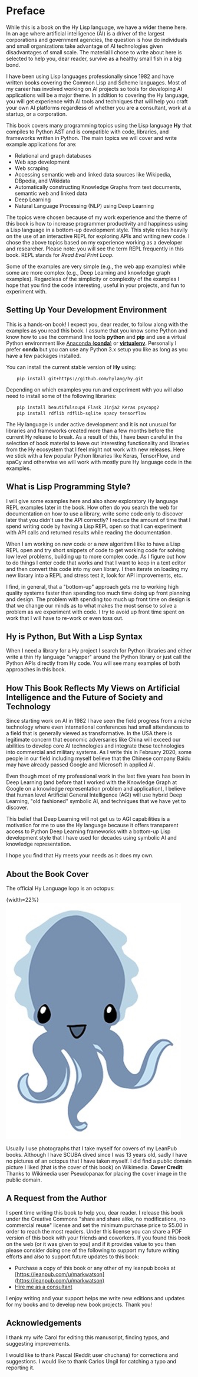 # Preface

While this is a book on the Hy Lisp language, we have a wider theme here. In an age where artificial intelligence (AI) is a driver of the largest corporations and government agencies, the question is how do individuals and small organizations take advantage of AI technologies given disadvantages of small scale. The material I chose to write about here is selected to help you, dear reader, survive as a healthy small fish in a big bond.

I have been using Lisp languages professionally since 1982 and have written books covering the Common Lisp and Scheme languages. Most of my career has involved working on AI projects so tools for developing AI applications will be a major theme. In addition to covering the Hy language, you will get experience with AI tools and techniques that will help you craft your own AI platforms regardless of whether you are a consultant, work at a startup, or a corporation.

This book covers many programming topics using the Lisp language **Hy** that compiles to Python AST and is compatible with code, libraries, and frameworks written in Python. The main topics we will cover and write example applications for are:

- Relational and graph databases
- Web app development
- Web scraping
- Accessing semantic web and linked data sources like Wikipedia, DBpedia, and Wikidata
- Automatically constructing Knowledge Graphs from text documents, semantic web and linked data
- Deep Learning
- Natural Language Processing (NLP) using Deep Learning

The topics were chosen because of my work experience and the theme of this book is  how to increase programmer productivity and happiness using a Lisp language in a bottom-up development style. This style relies heavily on the use of an interactive REPL for exploring APIs and writing new code. I chose the above topics based on my experience working as a developer and researcher. Please note: you will see the term REPL frequently in this book. REPL stands for *Read Eval Print Loop*.

Some of the examples are very simple (e.g., the web app examples) while some are more complex (e.g., Deep Learning and knowledge graph examples). Regardless of the simplicity or complexity of the examples I hope that you find the code interesting, useful in your projects, and fun to experiment with.

## Setting Up Your Development Environment

This is a hands-on book! I expect you, dear reader, to follow along with the examples as you read this book. I assume that you know some Python and know how to use the command line tools **python** and **pip** and use a virtual Python environment like [Anaconda (**conda**)](https://www.anaconda.com/) or [**virtualenv**](https://virtualenv.pypa.io/en/latest/). Personally I prefer **conda** but you can use any Python 3.x setup you like as long as you have a few packages installed.

You can install the current stable version of **Hy** using:

        pip install git+https://github.com/hylang/hy.git

Depending on which examples you run and experiment with you will also need to install some of the following libraries:

        pip install beautifulsoup4 Flask Jinja2 Keras psycopg2
        pip install rdflib rdflib-sqlite spacy tensorflow

The Hy language is under active development and it is not unusual for libraries and frameworks created more than a few months before the current Hy release to break. As a result of this, I have been careful in the selection of book material to leave out interesting functionality and libraries from the Hy ecosystem that I feel might not work with new releases. Here we stick with a few popular Python libraries like Keras, TensorFlow, and spaCy and otherwise we will work with mostly pure Hy language code in the examples.

## What is Lisp Programming Style?

I will give some examples here and also show exploratory Hy language REPL examples later in the book. How often do you search the web for documentation on how to use a library, write some code only to discover later that you didn't use the API correctly? I reduce the amount of time that I spend writing code by having a Lisp REPL open so that I can experiment with API calls and returned results while reading the documentation.

When I am working on new code or a new algorithm I like to have a Lisp REPL open and try short snippets of code to get working code for solving low level problems, building up to more complex code. As I figure out how to do things I enter code that works and that I want to keep in a text editor and then convert this code into my own library. I then iterate on loading my new library into a REPL and stress test it, look for API improvements, etc.

I find, in general, that a "bottom-up" approach gets me to working high quality systems faster than spending too much time doing up front planning and design. The problem with spending too much up front time on design is that we change our minds as to what makes the most sense to solve a problem as we experiment with code. I try to avoid up front time spent on work that I will have to re-work or even toss out.

## Hy is Python, But With a Lisp Syntax

When I need a library for a Hy project I search for Python libraries and either write a thin Hy language "wrapper" around the Python library or just call the Python APIs directly from Hy code. You will see many examples of both approaches in this book.

## How This Book Reflects My Views on Artificial Intelligence and the Future of Society and Technology

Since starting work on AI in 1982 I have seen the field progress from a niche technology where even international conferences had small attendances to a field that is generally viewed as transformative. In the USA there is legitimate concern that economic adversaries like China will exceed our abilities to develop core AI technologies and integrate these technologies into commercial and military systems. As I write this in February 2020, some people in our field including myself believe that the Chinese company Baidu may have already passed Google and Microsoft in applied AI.

Even though most of my professional work in the last five years has been in Deep Learning (and before that I worked with the Knowledge Graph at Google on a knowledge representation problem and application), I believe that human level Artificial General Intelligence (AGI) will use hybrid Deep Learning, "old fashioned" symbolic AI, and techniques that we have yet to discover.

This belief that Deep Learning will not get us to AGI capabilities is a motivation for me to use the Hy language because it offers transparent access to Python Deep Learning frameworks with a bottom-up Lisp development style that I have used for decades using symbolic AI and knowledge representation.

I hope you find that Hy meets your needs as it does my own.

## About the Book Cover

The official Hy Language logo is an octopus:

{width=22%}
![The Hy Language logo Cuddles by Karen Rustad](images/hylisplogo.jpg)

Usually I use photographs that I take myself for covers of my LeanPub books. Although I have SCUBA dived since I was 13 years old, sadly I have no pictures of an octopus that I have taken myself. I did find a public domain picture I liked (that is the cover of this book) on Wikimedia. **Cover Credit**: Thanks to Wikimedia user Pseudopanax for placing the cover image in the public domain.

## A Request from the Author

I spent time writing this book to help you, dear reader. I release this book under the Creative Commons "share and share alike, no modifications, no commercial reuse" license and set the minimum purchase price to $5.00 in order to reach the most readers. Under this license you can share a PDF version of this book with your friends and coworkers. If you found this book on the web (or it was given to you) and if it provides value to you then please consider doing one of the following to support my future writing efforts and also to support future updates to this book:

- Purchase a copy of this book or any other of my leanpub books at [https://leanpub.com/u/markwatson](https://leanpub.com/u/markwatson)
- [Hire me as a consultant](https://markwatson.com/)

I enjoy writing and your support helps me write new editions and updates for my books and to develop new book projects. Thank you!

## Acknowledgements

I thank my wife Carol for editing this manuscript, finding typos, and suggesting improvements.

I would like to thank Pascal (Reddit user chuchana) for corrections and suggestions. I would like to thank Carlos Ungil for catching a typo and reporting it.